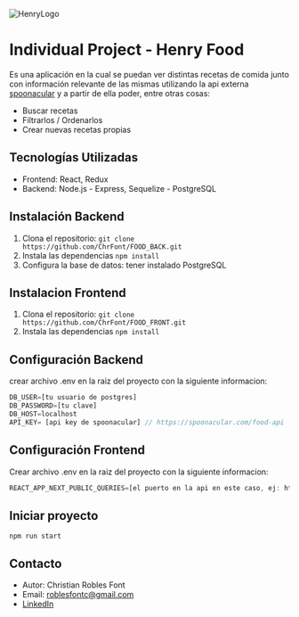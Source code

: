 ![HenryLogo](https://d31uz8lwfmyn8g.cloudfront.net/Assets/logo-henry-white-lg.png)

# Individual Project - Henry Food

Es una aplicación en la cual se puedan ver distintas recetas de comida junto con información relevante de las mismas utilizando la api externa [spoonacular](https://spoonacular.com/food-api) y a partir de ella poder, entre otras cosas:

- Buscar recetas
- Filtrarlos / Ordenarlos
- Crear nuevas recetas propias

## Tecnologías Utilizadas

- Frontend: React, Redux
- Backend:  Node.js - Express, Sequelize - PostgreSQL

## Instalación Backend

1. Clona el repositorio: `git clone https://github.com/ChrFont/FOOD_BACK.git`
2. Instala las dependencias `npm install` 
4. Configura la base de datos: tener instalado PostgreSQL

## Instalacion Frontend

1. Clona el repositorio: `git clone https://github.com/ChrFont/FOOD_FRONT.git`
2. Instala las dependencias `npm install` 

## Configuración Backend

crear archivo .env en la raiz del proyecto con la siguiente informacion: 

```js
DB_USER=[tu usuario de postgres]
DB_PASSWORD=[tu clave]
DB_HOST=localhost
API_KEY= [api key de spoonacular] // https://spoonacular.com/food-api
```

## Configuración Frontend
Crear archivo .env en la raiz del proyecto con la siguiente informacion:

```js
REACT_APP_NEXT_PUBLIC_QUERIES=[el puerto en la api en este caso, ej: http://localhost:4000 ]
```
## Iniciar proyecto

`npm run start`

## Contacto

- Autor: Christian Robles Font
- Email: roblesfontc@gmail.com
- [LinkedIn](https://www.linkedin.com/in/christian-robles-font/)

